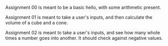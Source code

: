 Assignment 00 is meant to be a basic hello, with some arithmetic present.

Assignment 01 is meant to take a user's inputs, and then calculate the volume of a cube and a cone.

Assignment 02 is meant to take a user's inputs, and see how many whole times a number goes into another. It should check against negative values.
